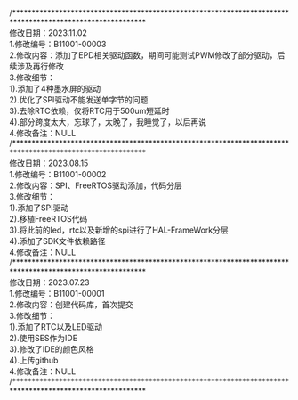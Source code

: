 /**********************************************************************************************************                                                      
修改日期：2023.11.02                       
1.修改编号：B11001-00003                                                 
2.修改内容：添加了EPD相关驱动函数，期间可能测试PWM修改了部分驱动，后续涉及再行修改                       
3.修改细节：                                                     
  1).添加了4种墨水屏的驱动                                    
  2).优化了SPI驱动不能发送单字节的问题                                           
  3).去除RTC依赖，仅将RTC用于500um短延时                                    
  4).部分跨度太大，忘球了，太晚了，我睡觉了，以后再说                                    
4.修改备注：NULL                                      
/**********************************************************************************************************                                                      
修改日期：2023.08.15                       
1.修改编号：B11001-00002                                                 
2.修改内容：SPI、FreeRTOS驱动添加，代码分层                                                
3.修改细节：                                                     
  1).添加了SPI驱动                                     
  2).移植FreeRTOS代码                                           
  3).将此前的led，rtc以及新增的spi进行了HAL-FrameWork分层                                    
  4).添加了SDK文件依赖路径                                    
4.修改备注：NULL                                      
/**********************************************************************************************************                                                      
修改日期：2023.07.23                       
1.修改编号：B11001-00001                                                 
2.修改内容：创建代码库，首次提交                                                
3.修改细节：                                                     
  1).添加了RTC以及LED驱动                                     
  2).使用SES作为IDE                                           
  3).修改了IDE的颜色风格                                    
  4).上传github                                    
4.修改备注：NULL                                      
/**********************************************************************************************************                                                                                                    

